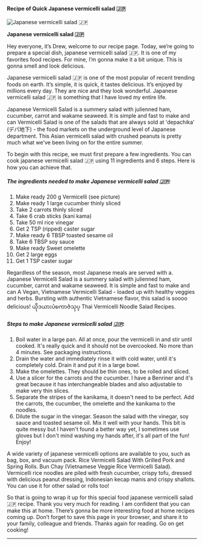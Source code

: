             

#### Recipe of Quick Japanese vermicelli salad 🇯🇵

![Japanese vermicelli salad 🇯🇵](https://img-global.cpcdn.com/recipes/e19fc07133e0544b/751x532cq70/japanese-vermicelli-salad-%f0%9f%87%af%f0%9f%87%b5-recipe-main-photo.jpg)

**Japanese vermicelli salad 🇯🇵**

Hey everyone, it’s Drew, welcome to our recipe page. Today, we’re going to prepare a special dish, japanese vermicelli salad 🇯🇵. It is one of my favorites food recipes. For mine, I’m gonna make it a bit unique. This is gonna smell and look delicious.

Japanese vermicelli salad 🇯🇵 is one of the most popular of recent trending foods on earth. It’s simple, it is quick, it tastes delicious. It’s enjoyed by millions every day. They are nice and they look wonderful. Japanese vermicelli salad 🇯🇵 is something that I have loved my entire life.

Japanese Vermicelli Salad is a summery salad with julienned ham, cucumber, carrot and wakame seaweed. It is simple and fast to make and can Vermicelli Salad is one of the salads that are always sold at 'depachika' (デパ地下) - the food markets on the underground level of Japanese department. This Asian vermicelli salad with crushed peanuts is pretty much what we've been living on for the entire summer.

To begin with this recipe, we must first prepare a few ingredients. You can cook japanese vermicelli salad 🇯🇵 using 11 ingredients and 6 steps. Here is how you can achieve that.

##### The ingredients needed to make Japanese vermicelli salad 🇯🇵:

1.  Make ready 200 g Vermicelli (see picture)
2.  Make ready 1 large cucumber thinly sliced
3.  Take 2 carrots thinly sliced
4.  Take 6 crab sticks (kani kama)
5.  Take 50 ml rice vinegar
6.  Get 2 TSP (ripped) caster sugar
7.  Make ready 6 TBSP toasted sesame oil
8.  Take 6 TBSP soy sauce
9.  Make ready Sweet omelette
10.  Get 2 large eggs
11.  Get 1 TSP caster sugar

Regardless of the season, most Japanese meals are served with a. Japanese Vermicelli Salad is a summery salad with julienned ham, cucumber, carrot and wakame seaweed. It is simple and fast to make and can A Vegan, Vietnamese Vermicelli Salad - loaded up with healthy veggies and herbs. Bursting with authentic Vietnamese flavor, this salad is soooo delicious! ယိုဒယားပဲၿကာဇံသုပ္ Thai Vermicelli Noodle Salad Recipes.

##### Steps to make Japanese vermicelli salad 🇯🇵:

1.  Boil water in a large pan. All at once, pour the vermicelli in and stir until cooked. It's really quick and it should not be overcooked. No more than 4 minutes. See packaging instructions.
2.  Drain the water and immediately rinse it with cold water, until it's completely cold. Drain it and put it in a large bowl.
3.  Make the omelettes. They should be thin ones, to be rolled and sliced.
4.  Use a slicer for the carrots and the cucumber. I have a Benriner and it's great because it has interchangeable blades and also adjustable to make very thin slices.
5.  Separate the stripes of the kanikama, it doesn't need to be perfect. Add the carrots, the cucumber, the omelette and the kanikama to the noodles.
6.  Dilute the sugar in the vinegar. Season the salad with the vinegar, soy sauce and toasted sesame oil. Mix it well with your hands. This bit is quite messy but I haven't found a better way yet, I sometimes use gloves but I don't mind washing my hands after, it's all part of the fun! Enjoy!

A wide variety of japanese vermicelli options are available to you, such as bag, box, and vacuum pack. Rice Vermicelli Salad With Grilled Pork and Spring Rolls. Bun Chay (Vietnamese Veggie Rice Vermicelli Salad). Vermicelli rice noodles are piled with fresh cucumber, crispy tofu, dressed with delicious peanut dressing, Indonesian kecap manis and crispy shallots. You can use it for other salad or rolls too!

So that is going to wrap it up for this special food japanese vermicelli salad 🇯🇵 recipe. Thank you very much for reading. I am confident that you can make this at home. There’s gonna be more interesting food at home recipes coming up. Don’t forget to save this page in your browser, and share it to your family, colleague and friends. Thanks again for reading. Go on get cooking!

* * *